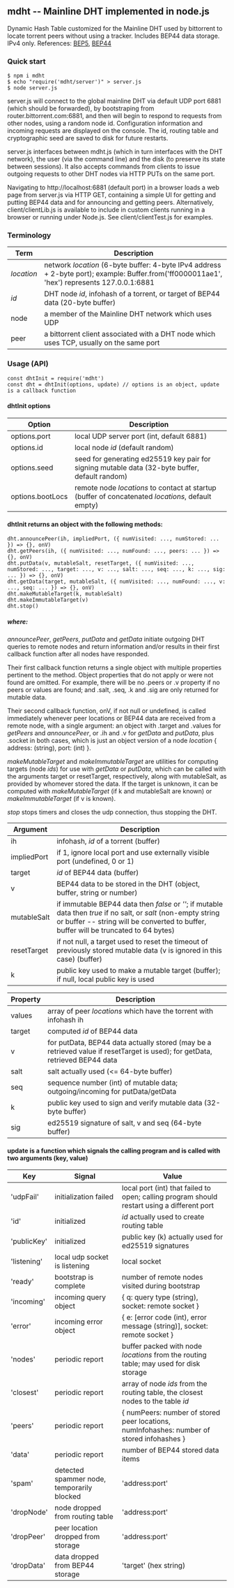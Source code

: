 ## mdht -- Mainline DHT implemented in node.js

Dynamic Hash Table customized for the Mainline DHT used by bittorrent to locate torrent peers without using a tracker.
Includes BEP44 data storage. IPv4 only. References: [BEP5](http://www.bittorrent.org/beps/bep_0005.html), [BEP44](http://www.bittorrent.org/beps/bep_0044.html)

### Quick start

```
$ npm i mdht
$ echo "require('mdht/server')" > server.js
$ node server.js
```
server.js will connect to the global mainline DHT via default UDP port 6881 (which should be forwarded),
by bootstraping from router.bittorrent.com:6881, and then will begin to respond to requests from
other nodes, using a random node id. Configuration information and incoming requests are
displayed on the console. The id, routing table and cryptographic seed are
saved to disk for future restarts.

server.js interfaces between mdht.js (which in turn interfaces with the DHT network), the user
(via the command line) and the disk (to preserve its state between sessions). It also accepts
commands from clients to issue outgoing requests to other DHT nodes via HTTP PUTs on the same port.

Navigating to http://localhost:6881 (default port) in a browser loads a web page from server.js via HTTP GET,
containing a simple UI for getting and putting BEP44 data and for announcing and getting peers.
Alternatively, client/clientLib.js is available to include in custom clients running in a browser
or running under Node.js. See client/clientTest.js for examples.

### Terminology

Term | Description
-----|------------
*location* | network *location* (6-byte buffer: 4-byte IPv4 address + 2-byte port); example: Buffer.from('ff0000011ae1', 'hex') represents 127.0.0.1:6881
*id* | DHT node *id*, infohash of a torrent, or target of BEP44 data (20-byte buffer)
node | a member of the Mainline DHT network which uses UDP
peer | a bittorrent client associated with a DHT node which uses TCP, usually on the same port

### Usage (API)
```
const dhtInit = require('mdht')
const dht = dhtInit(options, update) // options is an object, update is a callback function
```
#### dhtInit options

Option | Description
-------|------------
options.port | local UDP server port (int, default 6881)
options.id | local node *id* (default random)
options.seed | seed for generating ed25519 key pair for signing mutable data (32-byte buffer, default random)
options.bootLocs | remote node *locations* to contact at startup (buffer of concatenated *locations*, default empty)

#### dhtInit returns an object with the following methods:
```
dht.announcePeer(ih, impliedPort, ({ numVisited: ..., numStored: ... }) => {}, onV)
dht.getPeers(ih, ({ numVisited: ..., numFound: ..., peers: ... }) => {}, onV)
dht.putData(v, mutableSalt, resetTarget, ({ numVisited: ..., numStored: ..., target: ..., v: ..., salt: ..., seq: ..., k: ..., sig: ... }) => {}, onV)
dht.getData(target, mutableSalt, ({ numVisited: ..., numFound: ..., v: ..., seq: ... }) => {}, onV)
dht.makeMutableTarget(k, mutableSalt)
dht.makeImmutableTarget(v)
dht.stop()
```
##### where:

*announcePeer*, *getPeers*, *putData* and *getData* initiate outgoing DHT queries to remote nodes and return
information and/or results in their first callback function after all nodes have responded.

Their first callback function returns a single object with multiple properties pertinent to the method.
Object properties that do not apply or were not found are omitted. For example, there will be no
.peers or .v property if no peers or values are found; and .salt, .seq, .k and .sig are only returned for
mutable data.

Their second callback function, onV, if not null or undefined, is called immediately whenever peer
locations or BEP44 data are received from a remote node, with a single argument: an object with
.target and .values for *getPeers* and *announcePeer*, or .ih and .v for *getData* and *putData*,
plus .socket in both cases, which is just an object version of a node *location*
{ address: (string), port: (int) }.

*makeMutableTarget* and *makeImmutableTarget* are utilities for computing targets (node *ids*) for use
with *getData* or *putData*, which can be called with the arguments target or resetTarget, respectively,
along with mutableSalt, as provided by whomever stored the data. If the target is unknown, it can be
computed with *makeMutableTarget* (if k and mutableSalt are known) or *makeImmutableTarget*
(if v is known).

*stop* stops timers and closes the udp connection, thus stopping the DHT.

Argument | Description
---------|------------
ih | infohash, *id* of a torrent (buffer)
impliedPort | if 1, ignore local port and use externally visible port (undefined, 0 or 1)
target | *id* of BEP44 data (buffer)
v | BEP44 data to be stored in the DHT (object, buffer, string or number)
mutableSalt | if immutable BEP44 data then *false* or *''*; if mutable data then *true* if no salt, or *salt* (non-empty string or buffer -- string will be converted to buffer, buffer will be truncated to 64 bytes)
resetTarget | if not null, a target used to reset the timeout of previously stored mutable data (v is ignored in this case) (buffer)
k | public key used to make a mutable target (buffer); if null, local public key is used

Property | Description
---------|------------
values | array of peer *locations* which have the torrent with infohash ih
target | computed *id* of BEP44 data
v | for putData, BEP44 data actually stored (may be a retrieved value if resetTarget is used); for getData, retrieved BEP44 data
salt | salt actually used (<= 64-byte buffer)
seq | sequence number (int) of mutable data; outgoing/incoming for putData/getData
k | public key used to sign and verify mutable data (32-byte buffer)
sig | ed25519 signature of salt, v and seq (64-byte buffer)

#### update is a function which signals the calling program and is called with two arguments (key, value)

Key | Signal | Value
----|--------|------
'udpFail' | initialization failed | local port (int) that failed to open; calling program should restart using a different port
'id' | initialized | *id* actually used to create routing table
'publicKey' | initialized | public key (k) actually used for ed25519 signatures
'listening' | local udp socket is listening | local socket
'ready' | bootstrap is complete | number of remote nodes visited during bootstrap
'incoming' | incoming query object | { q: query type (string), socket: remote socket }
'error' | incoming error object | { e: [error code (int), error message (string)], socket: remote socket }
'nodes' | periodic report | buffer packed with node *locations* from the routing table; may used for disk storage
'closest' | periodic report | array of node *ids* from the routing table, the closest nodes to the table *id*
'peers' | periodic report | { numPeers: number of stored peer locations, numInfohashes: number of stored infohashes }
'data' | periodic report | number of BEP44 stored data items
'spam' | detected spammer node, temporarily blocked| 'address:port'
'dropNode' | node dropped from routing table | 'address:port'
'dropPeer' | peer location dropped from storage | 'address:port'
'dropData' | data dropped from BEP44 storage | 'target' (hex string)
